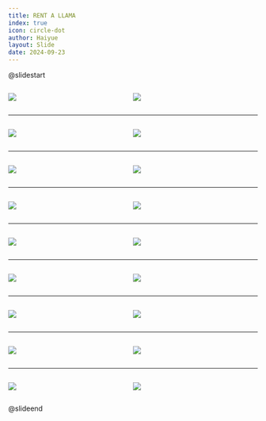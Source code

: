 ```yaml
---
title: RENT A LLAMA
index: true
icon: circle-dot
author: Haiyue
layout: Slide
date: 2024-09-23
---
```

 
@slidestart

<div style="display:flex">
<div style="flex:1">

![](/reading/english/Level-P/RENT%20A%20LLAMA/001.webp)
</div>
<div style="flex:1">

![](/reading/english/Level-P/RENT%20A%20LLAMA/002.webp)
</div>
</div>

---

<div style="display:flex">
<div style="flex:1">

![](/reading/english/Level-P/RENT%20A%20LLAMA/003.webp)
</div>
<div style="flex:1">

![](/reading/english/Level-P/RENT%20A%20LLAMA/004.webp)
</div>
</div>

---

<div style="display:flex">
<div style="flex:1">

![](/reading/english/Level-P/RENT%20A%20LLAMA/005.webp)
</div>
<div style="flex:1">

![](/reading/english/Level-P/RENT%20A%20LLAMA/006.webp)
</div>
</div>

---

<div style="display:flex">
<div style="flex:1">

![](/reading/english/Level-P/RENT%20A%20LLAMA/007.webp)
</div>
<div style="flex:1">

![](/reading/english/Level-P/RENT%20A%20LLAMA/008.webp)
</div>
</div>

---

<div style="display:flex">
<div style="flex:1">

![](/reading/english/Level-P/RENT%20A%20LLAMA/009.webp)
</div>
<div style="flex:1">

![](/reading/english/Level-P/RENT%20A%20LLAMA/010.webp)
</div>
</div>

---

<div style="display:flex">
<div style="flex:1">

![](/reading/english/Level-P/RENT%20A%20LLAMA/011.webp)
</div>
<div style="flex:1">

![](/reading/english/Level-P/RENT%20A%20LLAMA/012.webp)
</div>
</div>

---

<div style="display:flex">
<div style="flex:1">

![](/reading/english/Level-P/RENT%20A%20LLAMA/013.webp)
</div>
<div style="flex:1">

![](/reading/english/Level-P/RENT%20A%20LLAMA/014.webp)
</div>
</div>

---

<div style="display:flex">
<div style="flex:1">

![](/reading/english/Level-P/RENT%20A%20LLAMA/015.webp)
</div>
<div style="flex:1">

![](/reading/english/Level-P/RENT%20A%20LLAMA/016.webp)
</div>
</div>

---

<div style="display:flex">
<div style="flex:1">

![](/reading/english/Level-P/RENT%20A%20LLAMA/017.webp)
</div>
<div style="flex:1">

![](/reading/english/Level-P/RENT%20A%20LLAMA/018.webp)
</div>
</div>

@slideend